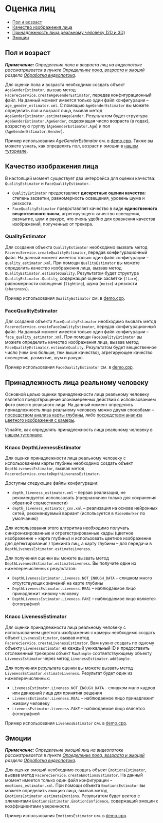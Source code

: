 # Оценка лиц 

* [Пол и возраст](#пол-и-возраст)
* [Качество изображения лица](#качество-изображения-лица)
* [Принадлежность лица реальному человеку (2D и 3D)](#принадлежность-лица-реальному-человеку)
* [Эмоции](#эмоции)

## Пол и возраст

_**Примечание:** Определение пола и возраста лиц на видеопотоке рассматривается в пункте [Определение пола, возраста и эмоций](video_stream_processing.md#определение-пола-возраста-и-эмоций) раздела [Обработка видеопотока](video_stream_processing.md)._

Для оценки пола и возраста необходимо создать объект `AgeGenderEstimator`, вызвав метод `FacerecService.createAgeGenderEstimator`, передав конфигурационный файл. На данный момент имеется только один файл конфигурации – `age_gender_estimator.xml`. С помощью `AgeGenderEstimator` вы можете определить пол и возраст лица, вызвав метод `AgeGenderEstimator.estimateAgeGender`. Результатом будет структура `AgeGenderEstimator.AgeGender`, содержащая число возраста (в годах), возрастную группу (`AgeGenderEstimator.Age`) и пол (`AgeGenderEstimator.Gender`). 

Пример использования *AgeGenderEstimator* см. в [demo.cpp](../../examples/cpp/demo/demo.cpp). Также вы можете узнать, как определять пол, возраст и эмоции в [нашем туториале](../tutorials/estimating_age_gender_and_emotions.md).

## Качество изображения лица

В настоящий момент существует два интерфейса для оценки качества: `QualityEstimator` и `FaceQualityEstimator`.
* `QualityEstimator` предоставляет **дискретные оценки качества**: степень засветки, равномерность освещения, уровень шума и резкости.
* `FaceQualityEstimator` предоставляет качество в виде **единственного вещественного числа**, агрегирующего качество освещения, размытие, шум и ракурс, что очень удобно для срaвнения качества изображений, полученных от трекера.

### QualityEstimator

Для создания объекта `QualityEstimator` необходимо вызвать метод `FacerecService.createQualityEstimator`, передав конфигурационный файл. На данный момент имеется только один файл конфигурации – `quality_estimator.xml`. При помощи `QualityEstimator` вы можете определить качество изображения лица, вызвав метод `QualityEstimator.estimateQuality`. Результатом будет структура `QualityEstimator.Quality`, содержащая оценки засветки (`flare`), равномерности освещения (`lighting`), шума (`noise`) и резкости (`sharpness`). 

Пример использования `QualityEstimator` см. в [demo.cpp](../../examples/cpp/demo/demo.cpp).

### FaceQualityEstimator

Для создания объекта `FaceQualityEstimator` необходимо вызвать метод `FacerecService.createFaceQualityEstimator`, передав конфигурационный файл. На данный момент имеется только один файл конфигурации – `face_quality_estimator.xml`. При помощи `FaceQualityEstimator` вы можете определить качество изображения лица, вызвав метод `FaceQualityEstimator.estimateQuality`. Результатом будет вещественное число (чем оно больше, тем выше качество), агрегирующее качество освещения, размытие, шум и ракурс. 

Пример использования `FaceQualityEstimator` см. в [demo.cpp](../../examples/cpp/demo/demo.cpp).

## Принадлежность лица реальному человеку

Основной целью оценки принадлежности лица реальному человеку является предотвращение злонамеренных действий с использованием фото вместо реального лица. На данный момент определить принадлежность лица реальному человеку можно двумя способами – [посредством анализа карты глубины](#класс-depthlivenessestimator), либо [посредством анализа цветного изображения с камеры](#класс-livenessestimator). 

Узнайте, как определять принадлежность лица реальному человеку в [нашем туториале](../tutorials/liveness_detection.md). 

### Класс DepthLivenessEstimator 

Для оценки принадлежности лица реальному человеку с использованием карты глубины необходимо создать объект `DepthLivenessEstimator`, вызвав метод `FacerecService.createDepthLivenessEstimator`.

Доступны следующие файлы конфигурации:
* `depth_liveness_estimator.xml` – первая реализация, не рекомендуется использовать (предназначен только для сохранения обратной совместимости)
* `depth_liveness_estimator_cnn.xml` – реализация на основе нейронных сетей, рекомендуемый вариант (используется в `VideoWorker` по умолчанию)

Для использования этого алгоритма необходимо получать синхронизированные и отрегестрированные кадры (цветное изображение + карта глубины) и использовать цветное изображение для детектирования / трекинга лиц, а карту глубины – для передачи в `DepthLivenessEstimator.estimateLiveness`.

Для получения оценки вы можете вызвать метод `DepthLivenessEstimator.estimateLiveness`. Вы получите один из нижеперечисленных результатов:
* `DepthLivenessEstimator.Liveness.NOT_ENOUGH_DATA` – слишком много отсутствующих значений на карте глубины
* `DepthLivenessEstimator.Liveness.REAL` – наблюдаемое лицо принадлежит живому человеку
* `DepthLivenessEstimator.Liveness.FAKE` – наблюдаемое лицо является фотографией

### Класс LivenessEstimator

Для оценки принадлежности лица реальному человеку с использованием цветного изображения с камеры необходимо создать объект `LivenessEstimator`, вызвав метод `FacerecService.createLivenessEstimator`. Вам нужно создать по одному объекту `LivenessEstimator` на каждый уникальный ID и предоставить отслеженный трекером объект `RawSample` соответствующему объекту `LivenessEstimator` через метод `LivenessEstimator.addSample`.

Для получения результата оценки вы можете вызвать метод `LivenessEstimator.estimateLiveness`. Результат будет один из нижеперечисленных:
* `LivenessEstimator.Liveness.NOT_ENOUGH_DATA` – слишком мало кадров или движений лица для принятия решения
* `LivenessEstimator.Liveness.REAL` – наблюдаемое лицо принадлежит живому человеку
* `LivenessEstimator.Liveness.FAKE` – наблюдаемое лицо является фотографией

Пример использования `LivenessEstimator` см. в [demo.cpp](../../examples/cpp/demo/demo.cpp).

## Эмоции

_**Примечание:** Определение эмоций лиц на видеопотоке рассматривается в пункте [Определение пола, возраста и эмоций](video_stream_processing.md#определение-пола-возраста-и-эмоций) раздела [Обработка видеопотока](video_stream_processing.md)._

Для оценки эмоций необходимо создать объект `EmotionsEstimator`, вызвав метод `FacerecService.createEmotionsEstimator`. На данный момент имеется только один файл конфигурации – `emotions_estimator.xml`. При помощи объекта `EmotionsEstimator` вы можете определить эмоцию лица, вызвав метод `EmotionsEstimator.estimateEmotions`. Результатом будет вектор с элементами `EmotionsEstimator.EmotionConfidence`, содержащий эмоции с коэффициентами уверенности. 

Пример использования `EmotionsEstimator` см. в [demo.cpp](../../examples/cpp/demo/demo.cpp).
